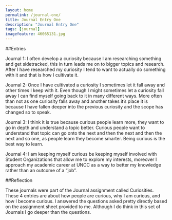 ```yaml
---
layout: home
permalink: /journal-one/
title: Journal Entry One
description: "Journal Entry One"
tags: [journal]
imagefeature: 46065131.jpg
---
```

##Entries

Journal 1:
I often develop a curiosity because I am researching something and get sidetracked, this in turn leads me on to bigger topics and research. After I have researched my curiosity I tend to want to actually do something with it and that is how I cultivate it.

Journal 2:
Once I have cultivated a curiosity I sometimes let it fall away and other times I keep with it. Even though I might sometimes let a curiosity fall away I can find myself going back to it in many different ways. More often than not as one curiosity falls away and another takes it’s place it is because I have fallen deeper into the previous curiosity and the scope has changed so to speak.

Journal 3:
I think it is true because curious people learn more, they want to go in depth and understand a topic better. Curious people want to understand that topic can go onto the next and then the next and then the next and so one, as people learn they become smarter. Being curious is the best way to learn.

Journal 4:
I am keeping myself curious be keeping myself involved with Student Organizations that allow me to explore my interests, moreover I approach my academic career  at UNCC as a way to better my knowledge rather than an outcome of a “job”.

 
##Reflection

These journals were part of the Journal assignment called Curiosities. These 4 entries are about how people are curious, why I am curious, and how I become curious.  I answered the questions asked pretty directly based on the assignment sheet provided to me. Although I do think in this set of Journals I go deeper than the questions.
